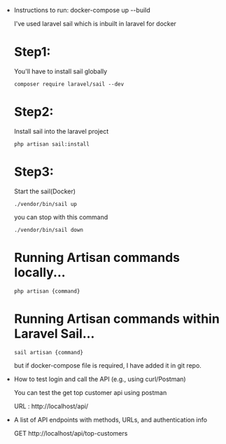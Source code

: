 - Instructions to run: docker-compose up --build

	I've used laravel sail which is inbuilt in laravel for docker

	# Step1:
	You'll have to install sail globally

	`composer require laravel/sail --dev`

	# Step2:

	Install sail into the laravel project

	`php artisan sail:install`

	# Step3:
	Start the sail(Docker)

	`./vendor/bin/sail up`

	you can stop with this command

	`./vendor/bin/sail down`


	# Running Artisan commands locally...
	`php artisan {command}`
	 
	# Running Artisan commands within Laravel Sail...
	`sail artisan {command}`


	but if docker-compose file is required, I have added it in git repo.



- How to test login and call the API (e.g., using curl/Postman)

	You can test the get top customer api using postman

	URL : http://localhost/api/




- A list of API endpoints with methods, URLs, and authentication info

	GET http://localhost/api/top-customers